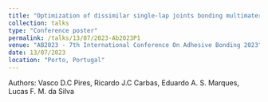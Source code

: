 ```yaml
---
title: "Optimization of dissimilar single-lap joints bonding multimaterial adherends in quasi-static conditions with thermal residual stresses"
collection: talks
type: "Conference poster"
permalink: /talks/13/07/2023-Ab2023P1
venue: "AB2023 - 7th International Conference On Adhesive Bonding 2023"
date: 13/07/2023
location: "Porto, Portugal"
---
```


Authors: Vasco D.C Pires, Ricardo J.C Carbas, Eduardo A. S. Marques, Lucas F. M. da Silva 
